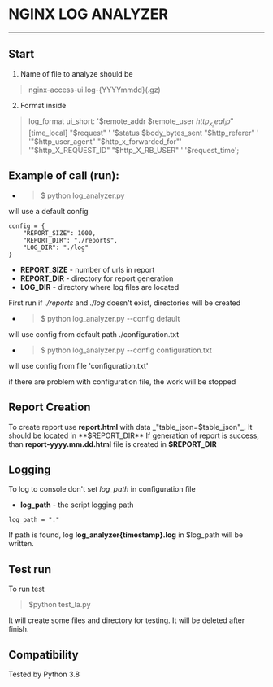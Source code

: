 # NGINX LOG ANALYZER
***

## Start
1. Name of file to analyze should be
 > nginx-access-ui.log-{YYYYmmdd}(.gz)

2. Format inside
> log_format ui_short: '$remote_addr  $remote_user $http_x_real_ip'
                      '[$time_local] "$request" '
                      '$status $body_bytes_sent "$http_referer" '
                      '"$http_user_agent" "$http_x_forwarded_for"'
                      '"$http_X_REQUEST_ID" "$http_X_RB_USER" '
                      '$request_time';

## Example of call (run): 

* > $ python log_analyzer.py

will use a default config

```
config = {
    "REPORT_SIZE": 1000,
    "REPORT_DIR": "./reports",
    "LOG_DIR": "./log"
}
```
* **REPORT_SIZE** - number of urls in report
* **REPORT_DIR** - directory for report generation
* **LOG_DIR** - directory where log files are located

First run if _./reports_ and _./log_ doesn't exist, directories will be created

* > $ python log_analyzer.py --config default

will use config from default path ./configuration.txt

* > $ python log_analyzer.py --config configuration.txt

will use config from file 'configuration.txt'

if there are problem with configuration file, the work will be stopped

## Report Creation
To create report use **report.html** with data _"table_json=$table_json"_.
It should be located in **$REPORT_DIR**
If generation of report is success, than **report-yyyy.mm.dd.html** file is created in **$REPORT_DIR** 

## Logging
To log to console don't set _log_path_ in configuration file
* **log_path** - the script logging path

```
log_path = "."
```

If path is found, log **log_analyzer{timestamp}.log** in $log_path will be written.

## Test run
To run test

> $python test_la.py

It will create some files and directory for testing.
It will be deleted after finish.

## Compatibility
Tested by Python 3.8

